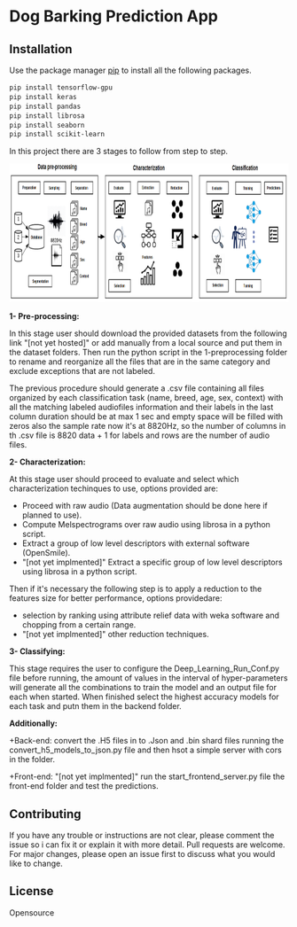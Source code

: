 # Dog Barking Prediction App

## Installation

Use the package manager [pip](https://pip.pypa.io/en/stable/) to install all the following packages.

```bash
pip install tensorflow-gpu 
pip install keras
pip install pandas
pip install librosa
pip install seaborn
pip install scikit-learn
```

In this project there are 3 stages to follow from step to step.

<img src="./overall procedure.png" height="250" />

**1- Pre-processing:** 

In this stage user should download the provided datasets from the following link "[not yet hosted]" or add manually from a local source and put them in the dataset folders. Then run the python script in the 1-preprocessing folder to rename and reorganize all the files that are in the same category and exclude exceptions that are not labeled. 

The previous procedure should generate a .csv file containing all files organized by each classification task (name, breed, age, sex, context) with all the matching labeled audiofiles information and their labels in the last column duration should be at max 1 sec and empty space will be filled with zeros also the sample rate now it's at 8820Hz, so the number of columns in th .csv file is 8820 data + 1 for labels and rows are the number of audio files.  

**2- Characterization:**

At this stage user should proceed to evaluate and select which characterization techinques to use, options provided are: 
+ Proceed with raw audio (Data augmentation should be done here if planned to use). 
+ Compute Melspectrograms over raw audio using librosa in a python script.
+ Extract a group of low level descriptors with external software (OpenSmile).
+ "[not yet implmented]" Extract a specific group of low level descriptors using librosa in a python script.

Then if it's necessary the following step is to apply a reduction to the features size for better performance, options providedare:
+ selection by ranking using attribute relief data with weka software and chopping from a certain range.
+ "[not yet implmented]" other reduction techniques.

**3- Classifying:**  

This stage requires the user to configure the Deep_Learning_Run_Conf.py file before running, the amount of values in the interval of hyper-parameters will generate all the combinations to train the model and an output file for each when started. When finished select the highest accuracy models for each task and putn them in the backend folder.

**Additionally:** 

+Back-end: convert the .H5 files in to .Json and .bin shard files running the convert_h5_models_to_json.py file and then hsot a simple server with cors in the folder.

+Front-end: "[not yet implmented]" run the start_frontend_server.py file the front-end folder and test the predictions.

## Contributing
If you have any trouble or instructions are not clear, please comment the issue so i can fix it or explain it with more detail.
Pull requests are welcome. For major changes, please open an issue first to discuss what you would like to change.

## License
Opensource
